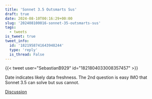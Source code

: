 ```yaml
---
title: 'Sonnet 3.5 Outsmarts Sus'
draft: true
date: 2024-08-10T00:16:29+00:00
slug: '202408100016-sonnet-35-outsmarts-sus'
tags:
  - tweets
is_tweet: true
tweet_info:
  id: '1821958741643948244'
  type: 'reply'
  is_thread: False
---
```




{{< tweet user="SebastianB929" id="1821804033008357457" >}}

Date indicates likely data freshness. The 2nd question is easy IMO that Sonnet 3.5 can solve but sus cannot.

[Discussion](https://x.com/sytelus/status/1821958741643948244)
